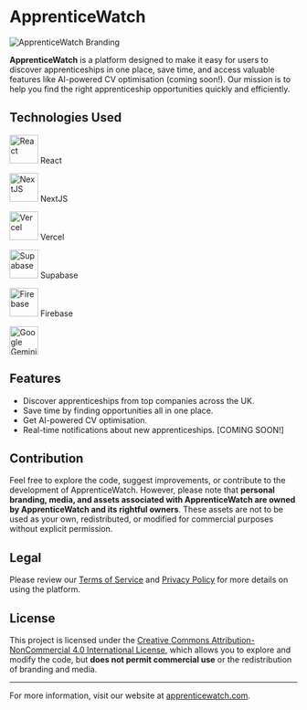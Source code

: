 # ApprenticeWatch

![ApprenticeWatch Branding](https://apprenticewatch.com/media/apprentice-watch.png)

**ApprenticeWatch** is a platform designed to make it easy for users to discover apprenticeships in one place, save time, and access valuable features like AI-powered CV optimisation (coming soon!). Our mission is to help you find the right apprenticeship opportunities quickly and efficiently.

## Technologies Used

<img src="https://upload.wikimedia.org/wikipedia/commons/a/a7/React-icon.svg" alt="React" width="50" height="50"/> React

<img src="https://images-cdn.openxcell.com/wp-content/uploads/2024/07/24154156/dango-inner-2.webp" alt="NextJS" height="50"/> NextJS

<img src="https://github.com/user-attachments/assets/e9a0757e-1c79-4bf5-8f85-7f027147d7fa" alt="Vercel" height="50"/> Vercel

<img src="https://avatars.githubusercontent.com/u/54469796?s=400&v=4" alt="Supabase" width="50" height="50"/> Supabase

<img src="https://firebase.google.com/static/images/brand-guidelines/logo-logomark.png" alt="Firebase" width="50" height="50"/> Firebase

<img src="https://upload.wikimedia.org/wikipedia/commons/thumb/8/8a/Google_Gemini_logo.svg/2560px-Google_Gemini_logo.svg.png" alt="Google Gemini" height="50"/> 

## Features

- Discover apprenticeships from top companies across the UK.
- Save time by finding opportunities all in one place.
- Get AI-powered CV optimisation.
- Real-time notifications about new apprenticeships. [COMING SOON!]

## Contribution

Feel free to explore the code, suggest improvements, or contribute to the development of ApprenticeWatch. However, please note that **personal branding, media, and assets associated with ApprenticeWatch are owned by ApprenticeWatch and its rightful owners**. These assets are not to be used as your own, redistributed, or modified for commercial purposes without explicit permission.

## Legal

Please review our [Terms of Service](https://apprenticewatch.com/terms) and [Privacy Policy](https://apprenticewatch.com/privacy) for more details on using the platform.

## License

This project is licensed under the [Creative Commons Attribution-NonCommercial 4.0 International License](https://creativecommons.org/licenses/by-nc/4.0/), which allows you to explore and modify the code, but **does not permit commercial use** or the redistribution of branding and media.

---

For more information, visit our website at [apprenticewatch.com](https://apprenticewatch.com).
